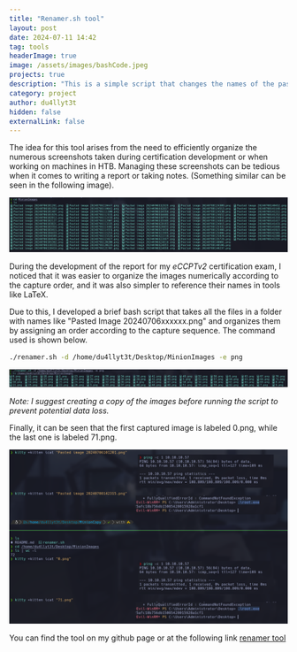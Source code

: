 ```yaml
---
title: "Renamer.sh tool"
layout: post
date: 2024-07-11 14:42
tag: tools
headerImage: true
image: /assets/images/bashCode.jpeg
projects: true
description: "This is a simple script that changes the names of the pasted images. "
category: project
author: du4llyt3t
hidden: false
externalLink: false
---
```


The idea for this tool arises from the need to efficiently organize the numerous screenshots taken during certification development or when working on machines in HTB. Managing these screenshots can be tedious when it comes to writing a report or taking notes. (Something similar can be seen in the following image).

![image](/assets/images/renamerImages/0.png)

During the development of the report for my *eCCPTv2* certification exam, I noticed that it was easier to organize the images numerically according to the capture order, and it was also simpler to reference their names in tools like LaTeX.

Due to this, I developed a brief bash script that takes all the files in a folder with names like "Pasted Image 20240706xxxxxx.png" and organizes them by assigning an order according to the capture sequence. The command used is shown below.

```bash
./renamer.sh -d /home/du4llyt3t/Desktop/MinionImages -e png
```

![image](/assets/images/renamerImages/3.png)

*Note: I suggest creating a copy of the images before running the script to prevent potential data loss.*

Finally, it can be seen that the first captured image is labeled 0.png, while the last one is labeled 71.png.

![image](/assets/images/renamerImages/4.png)

You can find the tool on my github page or at the following link [renamer tool](https://github.com/du4llyt3t/renamer)

